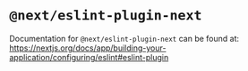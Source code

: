 # `@next/eslint-plugin-next`

Documentation for `@next/eslint-plugin-next` can be found at:
https://nextjs.org/docs/app/building-your-application/configuring/eslint#eslint-plugin
